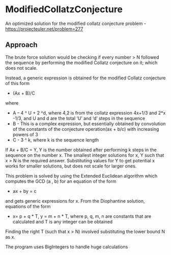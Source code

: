 ModifiedCollatzConjecture
=========================

An optimized solution for the modified collatz conjecture problem - https://projecteuler.net/problem=277

Approach
-------
The brute force solution would be checking if every number > N followed the sequence by performing the modified Collatz 
conjecture on it; which does not scale.

Instead, a generic expression is obtained for the modified Collatz conjecture of this form

* (Ax + B)/C

where 
* A – 4 ^ U + 2 ^d, where 4,2 is from the collatz expression 4x+1/3 and 2*x -1/3, and U and d are the total ‘U’ and ‘d’ steps in the sequence
* B - This is a complex expression, but essentially obtained by convolution of the constants of the conjecture operation(ax + b/c) with increasing powers of 3 
* C - 3 ^ k, where k is the sequence length 

If Ax + B/C = Y, Y is the number obtained after performing k steps in the sequence on the number x. 
The smallest integer solutions for x, Y such that x > N is the required answer. Substituting values for Y to get potential 
x works for smaller solutions, but does not scale for larger ones. 
 
This problem is solved by using the Extended Euclidean algorithm which computes the GCD (a , b) for an equation of the form 
* ax + by = c 
 
and gets generic expressions for x. From the Diophantine solution, equations of the form 
* x= p + q * T,  y = m + n * T, 
where p, q, m, n are constants that are calculated and T is any integer can be obtained

Finding the right T (such that x > N) involved substituting the lower bound N as x. 

The program uses BigIntegers to handle huge calculations
